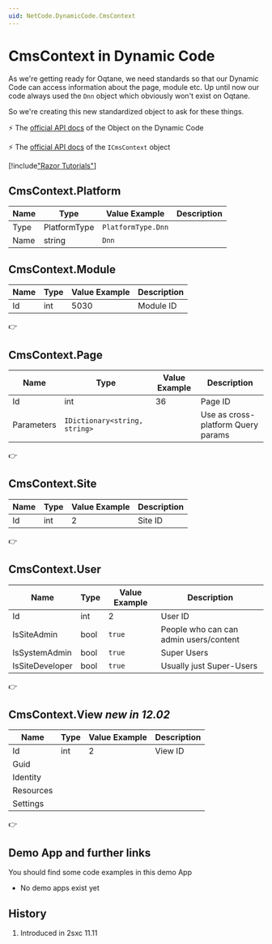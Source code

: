 ```yaml
---
uid: NetCode.DynamicCode.CmsContext
---
```


# CmsContext in Dynamic Code

As we're getting ready for Oqtane, we need standards so that our Dynamic Code can access information about the page, module etc. Up until now our code always used the `Dnn` object which obviously won't exist on Oqtane. 

So we're creating this new standardized object to ask for these things. 

⚡ The [official API docs](xref:ToSic.Sxc.Code.IDynamicCode.CmsContext) of the Object on the Dynamic Code

⚡ The [official API docs](xref:ToSic.Sxc.Context.ICmsContext) of the `ICmsContext` object



[!include["Razor Tutorials"](~/shared/tutorials/razor.md)]

## CmsContext.Platform

| Name | Type | Value Example | Description
| --- | --- | --- | ---
| Type | PlatformType | `PlatformType.Dnn` 
| Name | string | `Dnn` 

## CmsContext.Module

| Name | Type | Value Example | Description
| --- | --- | --- | ---
| Id | int | 5030 | Module ID

👉 [](xref:ToSic.Sxc.Context.ICmsModule)

## CmsContext.Page

| Name | Type | Value Example | Description
| --- | --- | --- | ---
| Id | int | 36 | Page ID
| Parameters | `IDictionary<string, string>` | | Use as cross-platform Query params

👉 [](xref:ToSic.Sxc.Context.ICmsPage)

## CmsContext.Site

| Name | Type | Value Example | Description
| --- | --- | --- | ---
| Id | int | 2 | Site ID

👉 [](xref:ToSic.Sxc.Context.ICmsSite)


## CmsContext.User

| Name | Type | Value Example | Description
| --- | --- | --- | ---
| Id | int | 2 | User ID
| IsSiteAdmin | bool | `true` | People who can can admin users/content
| IsSystemAdmin | bool | `true` | Super Users
| IsSiteDeveloper | bool | `true` | Usually just Super-Users

👉 [](xref:ToSic.Sxc.Context.ICmsSite)



## CmsContext.View _new in 12.02_

| Name | Type | Value Example | Description
| --- | --- | --- | ---
| Id | int | 2 | View ID
| Guid | 
| Identity |
| Resources |
| Settings |

👉 [](xref:ToSic.Sxc.Context.ICmsView)


## Demo App and further links

You should find some code examples in this demo App
* No demo apps exist yet

## History

1. Introduced in 2sxc 11.11
